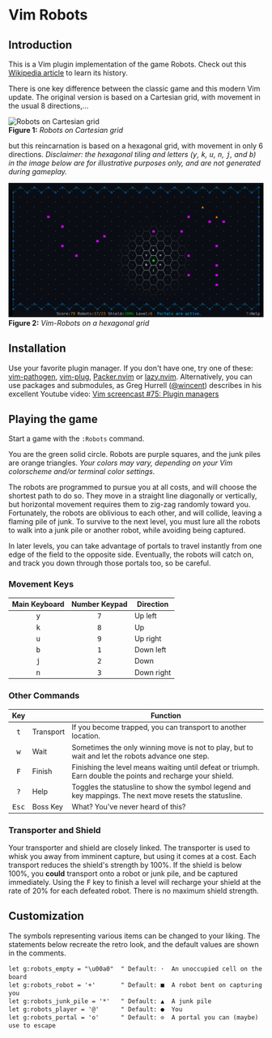 # Vim Robots

## Introduction
This is a Vim plugin implementation of the game Robots. Check out this [Wikipedia article](https://en.wikipedia.org/wiki/Chase_(video_game)) to learn its history.

There is one key difference between the classic game and this modern Vim update. The original version is based on a Cartesian grid, with movement in the usual 8 directions,...

![Robots on Cartesian grid](https://upload.wikimedia.org/wikipedia/commons/b/bf/Robots_text_screenshot.png)
<br/>**Figure 1:** *Robots on Cartesian grid*

but this reincarnation is based on a hexagonal grid, with movement in only 6 directions. *Disclaimer: the hexagonal tiling and letters (<kbd>y</kbd>, <kbd>k</kbd>, <kbd>u</kbd>, <kbd>n</kbd>, <kbd>j</kbd>, and <kbd>b</kbd>) in the image below are for illustrative purposes only, and are not generated during gameplay.*

![Robots on a hexagonal grid](HexRobots.png)
<br/>**Figure 2:** *Vim-Robots on a hexagonal grid*

## Installation

Use your favorite plugin manager. If you don't have one, try one of these: [vim-pathogen](https://github.com/tpope/vim-pathogen), [vim-plug](https://github.com/junegunn/vim-plug), [Packer.nvim](https://github.com/wbthomason/packer.nvim) or [lazy.nvim](https://github.com/folke/lazy.nvim). Alternatively, you can use packages and submodules, as Greg Hurrell ([@wincent](https://github.com/wincent)) describes in his excellent Youtube video: [Vim screencast #75: Plugin managers](https://www.youtube.com/watch?v=X2_R3uxDN6g)

## Playing the game

Start a game with the `:Robots` command.

You are the green solid circle. Robots are purple squares, and the junk piles are orange triangles. *Your colors may vary, depending on your Vim colorscheme and/or terminal color settings.*

The robots are programmed to pursue you at all costs, and will choose the shortest path to do so. They move in a straight line diagonally or vertically, but horizontal movement requires them to zig-zag randomly toward you. Fortunately, the robots are oblivious to each other, and will collide, leaving a flaming pile of junk. To survive to the next level, you must lure all the robots to walk into a junk pile or another robot, while avoiding being captured.

In later levels, you can take advantage of portals to travel instantly from one edge of the field to the opposite side. Eventually, the robots will catch on, and track you down through those portals too, so be careful.

### Movement Keys

Main Keyboard | Number Keypad | Direction
:-:|:-:|---
<kbd>y</kbd> | <kbd>7</kbd> | Up left
<kbd>k</kbd> | <kbd>8</kbd> | Up
<kbd>u</kbd> | <kbd>9</kbd> | Up right
<kbd>b</kbd> | <kbd>1</kbd> | Down left
<kbd>j</kbd> | <kbd>2</kbd> | Down
<kbd>n</kbd> | <kbd>3</kbd> | Down right

### Other Commands

Key | | Function
:-:|---|---
<kbd>t</kbd>   | Transport | If you become trapped, you can transport to another location.
<kbd>w</kbd>   | Wait      | Sometimes the only winning move is not to play, but to wait and let the robots advance one step.
<kbd>F</kbd>   | Finish    | Finishing the level means waiting until defeat or triumph. Earn double the points and recharge your shield.
<kbd>?</kbd>   | Help      | Toggles the statusline to show the symbol legend and key mappings. The next move resets the statusline.
<kbd>Esc</kbd> | Boss Key  | What? You've never heard of this?

### Transporter and Shield
Your transporter and shield are closely linked. The transporter is used to whisk you away from imminent capture, but using it comes at a cost. Each transport reduces the shield's strength by 100%. If the shield is below 100%, you **could** transport onto a robot or junk pile, and be captured immediately. Using the <kbd>F</kbd> key to finish a level will recharge your shield at the rate of 20% for each defeated robot. There is no maximum shield strength.

## Customization
The symbols representing various items can be changed to your liking. The statements below recreate the retro look, and the default values are shown in the comments.

```vim
let g:robots_empty = "\u00a0"  " Default: ·  An unoccupied cell on the board
let g:robots_robot = '+'       " Default: ■  A robot bent on capturing you
let g:robots_junk_pile = '*'   " Default: ▲  A junk pile
let g:robots_player = '@'      " Default: ●  You
let g:robots_portal = 'o'      " Default: ⊙  A portal you can (maybe) use to escape
```
